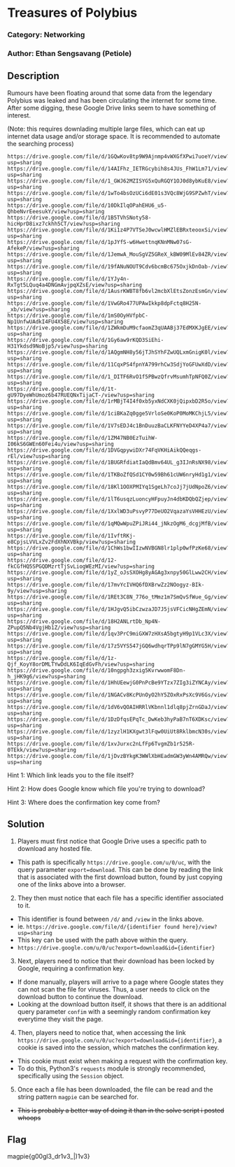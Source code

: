 # Treasures of Polybius
### Category: Networking
### Author: Ethan Sengsavang (Petiole)

## Description
Rumours have been floating around that some data from the legendary Polybius
was leaked and has been circulating the internet for some time. After some
digging, these Google Drive links seem to have something of interest.

(Note: this requires downlading multiple large files, which can eat up internet
data usage and/or storage space. It is recommended to automate the searching
process)

```
https://drive.google.com/file/d/1GQwKov8tp9W9Ajnmp4vWXGfXPwi7uoeY/view?usp=sharing
https://drive.google.com/file/d/14AIFhz_IETRGcybih8s4JUs_FhW1Lm71/view?usp=sharing
https://drive.google.com/file/d/1_GWJ62MZISYG5xQuRGQY1OJ0d8ybKuE8/view?usp=sharing
https://drive.google.com/file/d/1wTo4bsOzUCi6dE01s3VQc8WjG9SPZwhT/view?usp=sharing
https://drive.google.com/file/d/10DkIlqOPahEHU6_u5-QhbeNvrEeesukY/view?usp=sharing
https://drive.google.com/file/d/1B5TVhSNoty58-hicHprD8ixz7ckhh5CT/view?usp=sharing
https://drive.google.com/file/d/1Ki1z4P7VTSeJ0wcwlHMZlEBRxteooxSi/view?usp=sharing
https://drive.google.com/file/d/1pJYfS-w6HwettnqKNnMNw07sG-AfekeP/view?usp=sharing
https://drive.google.com/file/d/1JemwA_MouSgVZ5GReX_kBW09MlEv84ZR/view?usp=sharing
https://drive.google.com/file/d/19fANuNOUT9Cdv6bcmBc675OxjkDnOab-/view?usp=sharing
https://drive.google.com/file/d/1YJy4n-RxTgt5LQuq4a4DNGmAvjpqXZsE/view?usp=sharing
https://drive.google.com/file/d/1AusrKWBT8fb6vl2mcbXlEtsZonzEsmGn/view?usp=sharing
https://drive.google.com/file/d/1VwGRo477UPAwIkkp8dpFctq8H25N-_xb/view?usp=sharing
https://drive.google.com/file/d/1mS0OyHVfpbC-Np1UnfwUAdkI4FU4X58E/view?usp=sharing
https://drive.google.com/file/d/1ZWkmDuM9cfaomZ3qUAABj37EdMXKJgEE/view?usp=sharing
https://drive.google.com/file/d/1Gy6aw9rKQD3SiEhi-H31Ykdsd9NoBjp5/view?usp=sharing
https://drive.google.com/file/d/1AQgmNH8y56jTJhSYhFZwUQLxmGnigK0l/view?usp=sharing
https://drive.google.com/file/d/11CqxPS4fpnYA799rhCw3SdjYoGFUwXdD/view?usp=sharing
https://drive.google.com/file/d/1_DITF6RvO1f5PBwzQfrvMsumhTpNFQ0Z/view?usp=sharing
https://drive.google.com/file/d/1t-gU97DyeWhUmoz6b47RUEQNxTijaCT-/view?usp=sharing
https://drive.google.com/file/d/1rMBjT4I4f0xb5yxNdCXK0jQipxbD2R5o/view?usp=sharing
https://drive.google.com/file/d/1ciBKaZq0gge5VrloSe0KoP0MoMKChjL5/view?usp=sharing
https://drive.google.com/file/d/1V7sEDJ4c1BnDuuzBaCLKFNYYeD4XP4a7/view?usp=sharing
https://drive.google.com/file/d/1ZM47NB0EzTuihW-I06kS6GWEn60Fei4u/view?usp=sharing
https://drive.google.com/file/d/1DVGqpywiDXr74FqVKHiAikQQeqgs-rEl/view?usp=sharing
https://drive.google.com/file/d/1BUGRfdiatIaQdBmv64UL_g3IJnRsNX98/view?usp=sharing
https://drive.google.com/file/d/1TKBoZfQSd1CY0w59Bh61cUW6nryHd1g1/view?usp=sharing
https://drive.google.com/file/d/18Kl1OOXPMIYq1SgeLh7coJj7jUdNpoZ6/view?usp=sharing
https://drive.google.com/file/d/1lT6usqzLuoncyHFpuyJn4dbKDQbQZjep/view?usp=sharing
https://drive.google.com/file/d/1XxlWD3uPsvyP77DeUO2VqazaYsVHHEzU/view?usp=sharing
https://drive.google.com/file/d/1qMQwWpuZPiJRi44_jNkzOgM6_dcgjMfB/view?usp=sharing
https://drive.google.com/file/d/1IvftRKj-e8CpjsLVVLxZv2FdXhNXVBkp/view?usp=sharing
https://drive.google.com/file/d/1ChWs1bwIIzwNVBGN8lr1plp0wfPzKe68/view?usp=sharing
https://drive.google.com/file/d/12-fkCGfHQ5SPGQDMzrtTjSvLiogWEzMI/view?usp=sharing
https://drive.google.com/file/d/1yZ_oJsSXOHg8yAGAg3xnpy50GlLww2CH/view?usp=sharing
https://drive.google.com/file/d/17mvYcIVHQ6fDXBrwZz2NOogyz-BIk-9y/view?usp=sharing
https://drive.google.com/file/d/1REt3C8N_776o_tMmz1m7SmQvSfWue_Gg/view?usp=sharing
https://drive.google.com/file/d/1HJgvQ5ibCzwzaJD7J5jsVFCicNHgZEmN/view?usp=sharing
https://drive.google.com/file/d/18H2ANLrtDb_Np4N-ZPupQ5Nb4VgjHb1Z/view?usp=sharing
https://drive.google.com/file/d/1qv3PrC9miGXW7zHXsA5bgtyH9p1VLc3X/view?usp=sharing
https://drive.google.com/file/d/17z5VYS547jGQ6wdhqrTPp9lN7gGMYG5H/view?usp=sharing
https://drive.google.com/file/d/1z-Qjf_KoyY8orDMLTYwDdLK6IqEdGvFh/view?usp=sharing
https://drive.google.com/file/d/10ngpgh3zxig5KvrwwomF8Dn-h_jHK9g6/view?usp=sharing
https://drive.google.com/file/d/1HhUEewjG0PnPcBe9YTzx7ZIg3iZYNCAy/view?usp=sharing
https://drive.google.com/file/d/1NGACv8KcPUnOyO2hY5ZOxRxPsXc9V6Gs/view?usp=sharing
https://drive.google.com/file/d/1dV6vQOAIHRRlVKbnnl1dlq8pjZrnGDaJ/view?usp=sharing
https://drive.google.com/file/d/1DzDfqsEPqTc_DwKeb3hyPaB7nT6XDKsc/view?usp=sharing
https://drive.google.com/file/d/1zyzlH1KXgwt3lFqw0UiUt8RklbmcN30s/view?usp=sharing
https://drive.google.com/file/d/1xvJurxc2nLfFp6TvgmZb1r525R-0TEkk/view?usp=sharing
https://drive.google.com/file/d/1jDvzBYkgK3WWlXbHEadmGW3yWn4AMRQw/view?usp=sharing
```

Hint 1: Which link leads you to the file itself?

Hint 2: How does Google know which file you're trying to download?

Hint 3: Where does the confirmation key come from?

## Solution
1. Players must first notice that Google Drive uses a specific path to download
any hosted file.
 * This path is specifically `https://drive.google.com/u/0/uc`, with the query
parameter `export=download`. This can be done by reading the link that is
associated with the first download button, found by just copying one of the
links above into a browser.
2. They then must notice that each file has a specific identifier associated to
it.
 * This identifier is found between `/d/` and `/view` in the links above.
 * ie. `https://drive.google.com/file/d/{identifier found here}/view?usp=sharing`
 * This key can be used with the path above within the query.
 * `https://drive.google.com/u/0/uc?export=download&id={identifier}`
3. Next, players need to notice that their download has been locked by Google,
requiring a confirmation key.
 * If done manually, players will arrive to a page where Google states they can
not scan the file for viruses. Thus, a user needs to click on the download
button to continue the download. 
 * Looking at the download button itself, it shows that there is an additional
query parameter `confim` with a seemingly random confirmation key everytime they
visit the page.
4. Then, players need to notice that, when accessing the link
`https://drive.google.com/u/0/uc?export=download&id={identifier}`, a cookie
is saved into the session, which matches the confirmation key. 
 * This cookie must exist when making a request with the confirmation key.
 * To do this, Python3's `requests` module is strongly recommended, specifically
using the `Session` object.
5. Once each a file has been downloaded, the file can be read and the string
pattern `magpie` can be searched for.
 * ~~This is probably a better way of doing it than in the solve script i posted whoops~~

## Flag
magpie{g00gl3_dr1v3_|)1v3}
